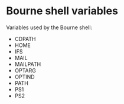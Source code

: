 # Bourne shell variables

Variables used by the Bourne shell:
- CDPATH
- HOME
- IFS
- MAIL
- MAILPATH
- OPTARG
- OPTIND
- PATH
- PS1
- PS2
